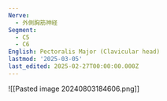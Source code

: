 ```yaml
---
Nerve:
  - 外側胸筋神経
Segment:
  - C5
  - C6
English: Pectoralis Major (Clavicular head)
lastmod: '2025-03-05'
last_edited: 2025-02-27T00:00:00.000Z
---
```


![[Pasted image 20240803184606.png]]
